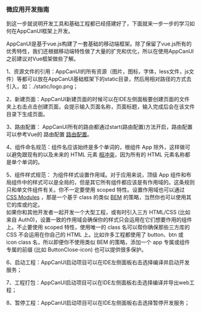 ### 微应用开发指南

到这一步就说明开发工具和基础工程都已经搭建好了，下面就来一步一步的学习如何在AppCanUI框架上开发。

AppCanUI是基于vue.js构建了一套基础的移动端框架。除了保留了vue.js所有的优秀特性，我们还根据移动端特性做了大量的扩充和优化，所以在使用AppCanUI之前建议对Vue框架做些了解。

1、资源文件的引用：AppCanUI的所有资源（图片，图标，字体，less文件，js文件）等都可以放在AppCanUI基础框架下的static目录，然后用相对路径的方式去引入，如：./static/logo.png；

2、新建页面：AppCanUI新建页面的时候可以在IDE左侧面板要创建页面的文件夹上右击点击创建页面，会提示输入页面名称，页面标题，输入完成后会在该文件目录下生成页面。

3、路由配置： AppCanUI所有的路由都通过start(路由配置)方法开启，路由配置可以参考Vue的 路由配置 <a href=https://www.cnblogs.com/GainLoss/p/6795225.html target=_blank>路由配置</a>。

4、组件命名规范：组件名应该始终是多个单词的，根组件 App 除外，这样做可以避免跟现有的以及未来的 HTML 元素 <a href=http://w3c.github.io/webcomponents/spec/custom/#valid-custom-element-name target=_blank>相冲突</a>，因为所有的 HTML 元素名称都是单个单词的。

5、组件样式规范： 为组件样式设置作用域。对于应用来说，顶级 App 组件和布局组件中的样式可以是全局的，但是其它所有组件都应该是有作用域的。这条规则只和单文件组件有关。你不一定要使用 scoped 特性。设置作用域也可以通过 <a href=https://vue-loader-v14.vuejs.org/zh-cn/features/css-modules.html target=_blank>CSS Modules</a> ，那是一个基于 class 的类似 <a href=http://getbem.com/ target=_blank>BEM</a> 的策略，当然你也可以使用其它的库或约定。<br>    如果你和其他开发者一起开发一个大型工程，或有时引入三方 HTML/CSS (比如来自 Auth0)，设置一致的作用域会确保你的样式只会运用在它们想要作用的组件上。不止要使用 scoped 特性，使用唯一的 class 名可以帮你确保那些三方库的 CSS 不会运用在你自己的 HTML 上。比如许多工程都使用了 button、btn 或 icon class 名，所以即便你不使用类似 BEM 的策略，添加一个 app 专属或组件专属的前缀 (比如 ButtonClose-icon) 也可以提供很多保护。

6、启动工程：AppCanUI启动项目可以在IDE左侧面板右击选择编译并启动开发服务；

7、工程打包：AppCanUI启动项目可以在IDE左侧面板右击选择编译并导出web工程；

8、暂停工程：AppCanUI启动项目可以在IDE左侧面板右击选择暂停开发服务；